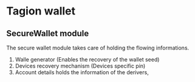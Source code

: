 # Tagion wallet

## SecureWallet module
The secure wallet module takes care of holding the flowing informations.

1. Walle generator (Enables the recovery of the wallet seed)
2. Devices recovery mechanism (Devices specific pin) 
3. Account details holds the information of the derivers,
